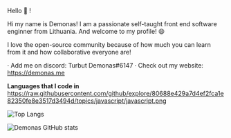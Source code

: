 
Hello 👋 !

Hi my name is Demonas! I am a passionate self-taught front end software enginner from Lithuania. And welcome to my profile! 😄

I love the open-source community because of how much you can learn from it and how collaborative everyone are!

 · Add me on discord: Turbut Demonas#6147
 · Check out my website: https://demonas.me
 
 **Languages that I code in**
 https://raw.githubusercontent.com/github/explore/80688e429a7d4ef2fca1e82350fe8e3517d3494d/topics/javascript/javascript.png

![Top Langs](https://github-readme-stats.vercel.app/api/top-langs/?username=DemonasLT)


![Demonas GitHub stats](https://github-readme-stats.vercel.app/api?username=DemonasLT&show_icons=true&theme=radical)
